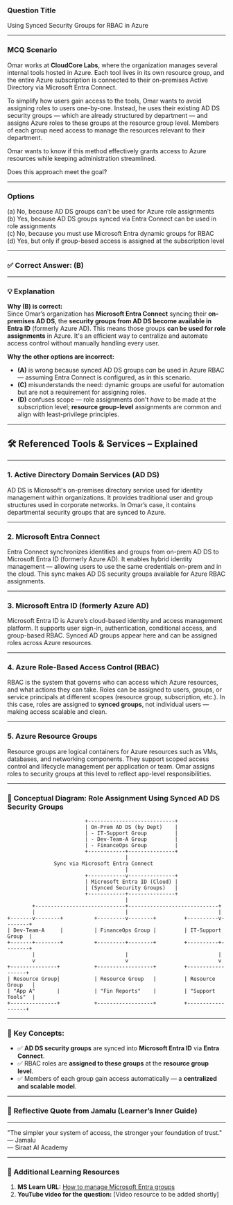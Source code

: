 ### **Question Title**  
Using Synced Security Groups for RBAC in Azure

---

### **MCQ Scenario**  
Omar works at **CloudCore Labs**, where the organization manages several internal tools hosted in Azure. Each tool lives in its own resource group, and the entire Azure subscription is connected to their on-premises Active Directory via Microsoft Entra Connect.

To simplify how users gain access to the tools, Omar wants to avoid assigning roles to users one-by-one. Instead, he uses their existing AD DS security groups — which are already structured by department — and assigns Azure roles to these groups at the resource group level. Members of each group need access to manage the resources relevant to their department.

Omar wants to know if this method effectively grants access to Azure resources while keeping administration streamlined.

Does this approach meet the goal?

---

### **Options**  
(a) No, because AD DS groups can’t be used for Azure role assignments  
(b) Yes, because AD DS groups synced via Entra Connect can be used in role assignments  
(c) No, because you must use Microsoft Entra dynamic groups for RBAC  
(d) Yes, but only if group-based access is assigned at the subscription level  

---

### ✅ **Correct Answer:** (B)

---

### 💡 **Explanation**  
**Why (B) is correct:**  
Since Omar’s organization has **Microsoft Entra Connect** syncing their **on-premises AD DS**, the **security groups from AD DS become available in Entra ID** (formerly Azure AD). This means those groups **can be used for role assignments** in Azure. It's an efficient way to centralize and automate access control without manually handling every user.

**Why the other options are incorrect:**  
- **(A)** is wrong because synced AD DS groups *can* be used in Azure RBAC — assuming Entra Connect is configured, as in this scenario.  
- **(C)** misunderstands the need: dynamic groups are useful for automation but are not a requirement for assigning roles.  
- **(D)** confuses scope — role assignments don't *have* to be made at the subscription level; **resource group-level** assignments are common and align with least-privilege principles.


---

## 🛠️ **Referenced Tools & Services – Explained**

---

### 1. **Active Directory Domain Services (AD DS)**

AD DS is Microsoft's on-premises directory service used for identity management within organizations.
It provides traditional user and group structures used in corporate networks.
In Omar’s case, it contains departmental security groups that are synced to Azure.

---

### 2. **Microsoft Entra Connect**

Entra Connect synchronizes identities and groups from on-prem AD DS to Microsoft Entra ID (formerly Azure AD).
It enables hybrid identity management — allowing users to use the same credentials on-prem and in the cloud.
This sync makes AD DS security groups available for Azure RBAC assignments.

---

### 3. **Microsoft Entra ID (formerly Azure AD)**

Microsoft Entra ID is Azure’s cloud-based identity and access management platform.
It supports user sign-in, authentication, conditional access, and group-based RBAC.
Synced AD groups appear here and can be assigned roles across Azure resources.

---

### 4. **Azure Role-Based Access Control (RBAC)**

RBAC is the system that governs who can access which Azure resources, and what actions they can take.
Roles can be assigned to users, groups, or service principals at different scopes (resource group, subscription, etc.).
In this case, roles are assigned to **synced groups**, not individual users — making access scalable and clean.

---

### 5. **Azure Resource Groups**

Resource groups are logical containers for Azure resources such as VMs, databases, and networking components.
They support scoped access control and lifecycle management per application or team.
Omar assigns roles to security groups at this level to reflect app-level responsibilities.


---

### 🧩 **Conceptual Diagram: Role Assignment Using Synced AD DS Security Groups**

```plaintext
                         +----------------------------+
                         | On-Prem AD DS (by Dept)    |
                         | - IT-Support Group         |
                         | - Dev-Team-A Group         |
                         | - FinanceOps Group         |
                         +------------+---------------+
                                      |
               Sync via Microsoft Entra Connect
                                      |
                         +------------v---------------+
                         | Microsoft Entra ID (Cloud) |
                         | (Synced Security Groups)   |
                         +------------+---------------+
                                      |
        +-----------------------------+-----------------------------+
        |                             |                             |
+-------v--------+          +---------v--------+         +----------v--------+
| Dev-Team-A     |          | FinanceOps Group |         | IT-Support Group  |
+-------+--------+          +---------+--------+         +----------+--------+
        |                             |                             |
        v                             v                             v
+---------------+           +------------------+         +------------------+
| Resource Group|           | Resource Group   |         | Resource Group   |
| "App A"       |           | "Fin Reports"    |         | "Support Tools"  |
+---------------+           +------------------+         +------------------+
```

---

### 📝 Key Concepts:

* ✅ **AD DS security groups** are synced into **Microsoft Entra ID** via **Entra Connect**.
* ✅ RBAC roles are **assigned to these groups** at the **resource group level**.
* ✅ Members of each group gain access automatically — a **centralized and scalable model**.


---

### 💬 **Reflective Quote from Jamalu (Learner’s Inner Guide)**  
________________________________________  
"The simpler your system of access, the stronger your foundation of trust."  
— Jamalu  
— Siraat AI Academy  
________________________________________


### 🔗 Additional Learning Resources  
1. **MS Learn URL:** [How to manage Microsoft Entra groups](https://learn.microsoft.com/en-us/entra/fundamentals/how-to-manage-groups)  
2. **YouTube video for the question:** [Video resource to be added shortly]
